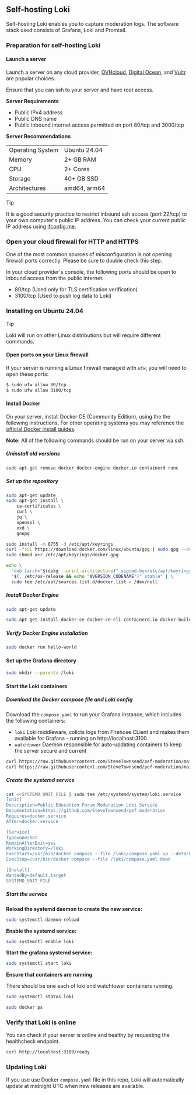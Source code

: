 ## Self-hosting Loki

Self-hosting Loki enables you to capture moderation logs. The software stack used consists of Grafana, Loki and Promtail.

### Preparation for self-hosting Loki

#### Launch a server

Launch a server on any cloud provider, [OVHcloud](https://us.ovhcloud.com/vps/), [Digital Ocean](https://digitalocean.com/), and [Vultr](https://vultr.com/) are popular choices.

Ensure that you can ssh to your server and have root access.

**Server Requirements**

- Public IPv4 address
- Public DNS name
- Public inbound internet access permitted on port 80/tcp and 3000/tcp

**Server Recommendations**

|                  |              |
| ---------------- | ------------ |
| Operating System | Ubuntu 24.04 |
| Memory           | 2+ GB RAM    |
| CPU              | 2+ Cores     |
| Storage          | 40+ GB SSD   |
| Architectures    | amd64, arm64 |

> [!TIP]
> It is a good security practice to restrict inbound ssh access (port 22/tcp) to your own computer's public IP address. You can check your current public IP address using [ifconfig.me](https://ifconfig.me/).

### Open your cloud firewall for HTTP and HTTPS

One of the most common sources of misconfiguration is not opening firewall ports correctly. Please be sure to double check this step.

In your cloud provider's console, the following ports should be open to inbound access from the public internet.

- 80/tcp (Used only for TLS certification verification)
- 3100/tcp (Used to push log data to Loki)

### Installing on Ubuntu 24.04

> [!TIP]
> Loki will run on other Linux distributions but will require different commands.

#### Open ports on your Linux firewall

If your server is running a Linux firewall managed with `ufw`, you will need to open these ports:

```bash
$ sudo ufw allow 80/tcp
$ sudo ufw allow 3100/tcp
```

#### Install Docker

On your server, install Docker CE (Community Edition), using the the following instructions. For other operating systems you may reference the [official Docker install guides](https://docs.docker.com/engine/install/).

**Note:** All of the following commands should be run on your server via ssh.

##### Uninstall old versions

```bash
sudo apt-get remove docker docker-engine docker.io containerd runc
```

##### Set up the repository

```bash
sudo apt-get update
sudo apt-get install \
    ca-certificates \
    curl \
    jq \
    openssl \
    xxd \
    gnupg
```

```bash
sudo install -m 0755 -d /etc/apt/keyrings
curl -fsSL https://download.docker.com/linux/ubuntu/gpg | sudo gpg --dearmor -o /etc/apt/keyrings/docker.gpg
sudo chmod a+r /etc/apt/keyrings/docker.gpg
```

```bash
echo \
  "deb [arch="$(dpkg --print-architecture)" signed-by=/etc/apt/keyrings/docker.gpg] https://download.docker.com/linux/ubuntu \
  "$(. /etc/os-release && echo "$VERSION_CODENAME")" stable" | \
  sudo tee /etc/apt/sources.list.d/docker.list > /dev/null
```

##### Install Docker Engine

```bash
sudo apt-get update
```

```bash
sudo apt-get install docker-ce docker-ce-cli containerd.io docker-buildx-plugin docker-compose-plugin
```

##### Verify Docker Engine installation

```bash
sudo docker run hello-world
```

#### Set up the Grafana directory

```bash
sudo mkdir --parents /loki
```

#### Start the Loki containers

##### Download the Docker compose file and Loki config

Download the `compose.yaml` to run your Grafana instance, which includes the following containers:

- `loki` Loki middleware,  collcts logs from FIrehose CLient and makes them available for Grafana - running on http://localhost:3100
- `watchtower` Daemon responsible for auto-updating containers to keep the server secure and current

```bash
curl https://raw.githubusercontent.com/SteveTownsend/pef-moderation/main/loki/compose.yaml | sudo tee /loki/compose.yaml
curl https://raw.githubusercontent.com/SteveTownsend/pef-moderation/main/firehose-client/config/loki-config.yaml | sudo tee /loki/loki-config.yaml
```

##### Create the systemd service

```bash
cat <<SYSTEMD_UNIT_FILE | sudo tee /etc/systemd/system/loki.service
[Unit]
Description=Public Education Forum Moderation Loki Service
Documentation=https://github.com/SteveTownsend/pef-moderation
Requires=docker.service
After=docker.service

[Service]
Type=oneshot
RemainAfterExit=yes
WorkingDirectory=/loki
ExecStart=/usr/bin/docker compose --file /loki/compose.yaml up --detach
ExecStop=/usr/bin/docker compose --file /loki/compose.yaml down

[Install]
WantedBy=default.target
SYSTEMD_UNIT_FILE
```

##### Start the service

**Reload the systemd daemon to create the new service:**

```bash
sudo systemctl daemon-reload
```

**Enable the systemd service:**

```bash
sudo systemctl enable loki
```

**Start the grafana systemd service:**

```bash
sudo systemctl start loki
```

**Ensure that containers are running**

There should be one each of loki and watchtower containers running.

```bash
sudo systemctl status loki
```

```bash
sudo docker ps
```

### Verify that Loki is online

You can check if your server is online and healthy by requesting the healthcheck endpoint.

```bash
curl http://localhost:3100/ready
```

### Updating Loki

If you use use Docker `compose.yaml` file in this repo, Loki will automatically update at midnight UTC when new releases are available.
